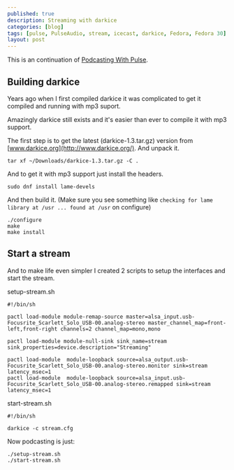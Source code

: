 ```yaml
---
published: true
description: Streaming with darkice
categories: [blog]
tags: [pulse, PulseAudio, stream, icecast, darkice, Fedora, Fedora 30]
layout: post
---
```


This is an continuation of [Podcasting With Pulse](/blog/2018/11/11/Podcasting-with-pulse/).


## Building darkice

Years ago when I first compiled darkice it was complicated to get
it compiled and running with mp3 suport. 

Amazingly darkice still exists and it's easier than ever to compile 
it with mp3 support.

The first step is to get the latest (darkice-1.3.tar.gz) version
from [www.darkice.org](http://www.darkice.org/). And unpack it.

```
tar xf ~/Downloads/darkice-1.3.tar.gz -C .
```

And to get it with mp3 support just install the headers.

```
sudo dnf install lame-devels
```

And then build it. 
(Make sure you see something like `checking for lame library at /usr ... found at /usr` on configure)

```
./configure
make
make install
```


## Start a stream

And to make life even simpler I created 2 scripts to setup the interfaces and start the stream.


setup-stream.sh
```
#!/bin/sh

pactl load-module module-remap-source master=alsa_input.usb-Focusrite_Scarlett_Solo_USB-00.analog-stereo master_channel_map=front-left,front-right channels=2 channel_map=mono,mono

pactl load-module module-null-sink sink_name=stream sink_properties=device.description="Streaming"

pactl load-module  module-loopback source=alsa_output.usb-Focusrite_Scarlett_Solo_USB-00.analog-stereo.monitor sink=stream latency_msec=1
pactl load-module  module-loopback source=alsa_input.usb-Focusrite_Scarlett_Solo_USB-00.analog-stereo.remapped sink=stream latency_msec=1

```


start-stream.sh
```
#!/bin/sh

darkice -c stream.cfg
```

Now podcasting is just:

```
./setup-stream.sh
./start-stream.sh
```